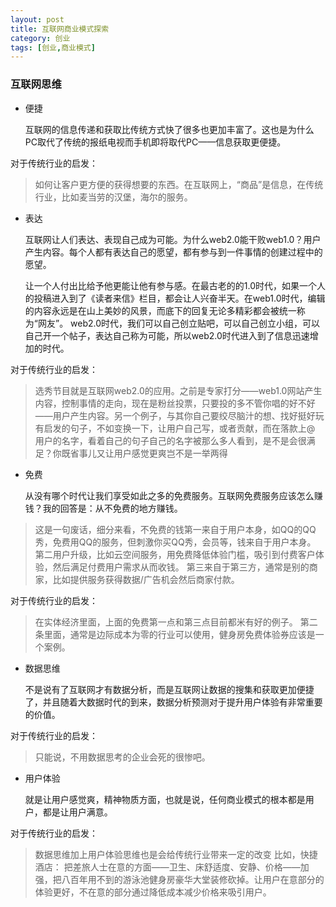 ```yaml
---
layout: post
title: 互联网商业模式探索
category: 创业
tags: [创业,商业模式]
---
```


### 互联网思维

+ 便捷

    互联网的信息传递和获取比传统方式快了很多也更加丰富了。这也是为什么PC取代了传统的报纸电视而手机即将取代PC——信息获取更便捷。

对于传统行业的启发：

> 如何让客户更方便的获得想要的东西。在互联网上，“商品”是信息，在传统行业，比如麦当劳的汉堡，海尔的服务。

+ 表达

    互联网让人们表达、表现自己成为可能。为什么web2.0能干败web1.0？用户产生内容。每个人都有表达自己的愿望，都有参与到一件事情的创建过程中的愿望。
    
    让一个人付出比给予他更能让他有参与感。在最古老的的1.0时代，如果一个人的投稿进入到了《读者来信》栏目，都会让人兴奋半天。在web1.0时代，编辑的内容永远是在山上美妙的风景，而底下的回复无论多精彩都会被统一称为“网友”。
web2.0时代，我们可以自己创立贴吧，可以自己创立小组，可以自己开一个帖子，表达自己称为可能，所以web2.0时代进入到了信息迅速增加的时代。

对于传统行业的启发：

> 选秀节目就是互联网web2.0的应用。之前是专家打分——web1.0网站产生内容，控制事情的走向，现在是粉丝投票，只要投的多不管你唱的好不好——用户产生内容。另一个例子，与其你自己要绞尽脑汁的想、找好挺好玩有启发的句子，不如变换一下，让用户自己写，或者贡献，而在落款上@ 用户的名字，看着自己的句子自己的名字被那么多人看到，是不是会很满足？你既省事儿又让用户感觉更爽岂不是一举两得

+ 免费

    从没有哪个时代让我们享受如此之多的免费服务。互联网免费服务应该怎么赚钱？我的回答是：从不免费的地方赚钱。

> 这是一句废话，细分来看，不免费的钱第一来自于用户本身，如QQ的QQ秀，免费用QQ的服务，但刺激你买QQ秀，会员等，钱来自于用户本身。
第二用户升级，比如云空间服务，用免费降低体验门槛，吸引到付费客户体验，然后满足付费用户需求从而收钱。
第三来自于第三方，通常是别的商家，比如提供服务获得数据/广告机会然后商家付款。

对于传统行业的启发：

> 在实体经济里面，上面的免费第一点和第三点目前都米有好的例子。
第二条里面，通常是边际成本为零的行业可以使用，健身房免费体验券应该是一个案例。

+ 数据思维

    不是说有了互联网才有数据分析，而是互联网让数据的搜集和获取更加便捷了，并且随着大数据时代的到来，数据分析预测对于提升用户体验有非常重要的价值。
    
对于传统行业的启发：

> 只能说，不用数据思考的企业会死的很惨吧。

+ 用户体验

    就是让用户感觉爽，精神物质方面，也就是说，任何商业模式的根本都是用户，都是让用户满意。

对于传统行业的启发：

> 数据思维加上用户体验思维也是会给传统行业带来一定的改变
比如，快捷酒店：
把差旅人士在意的方面——卫生、床舒适度、安静、价格——加强，把八百年用不到的游泳池健身房豪华大堂装修砍掉。让用户在意部分的体验更好，不在意的部分通过降低成本减少价格来吸引用户。

